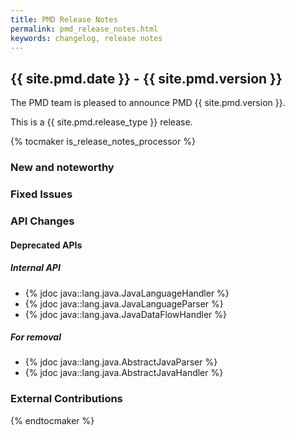 ```yaml
---
title: PMD Release Notes
permalink: pmd_release_notes.html
keywords: changelog, release notes
---
```


## {{ site.pmd.date }} - {{ site.pmd.version }}

The PMD team is pleased to announce PMD {{ site.pmd.version }}.

This is a {{ site.pmd.release_type }} release.

{% tocmaker is_release_notes_processor %}

### New and noteworthy

### Fixed Issues

### API Changes


#### Deprecated APIs

##### Internal API

* {% jdoc java::lang.java.JavaLanguageHandler %}
* {% jdoc java::lang.java.JavaLanguageParser %}
* {% jdoc java::lang.java.JavaDataFlowHandler %}


##### For removal

* {% jdoc java::lang.java.AbstractJavaParser %}
* {% jdoc java::lang.java.AbstractJavaHandler %}


### External Contributions

{% endtocmaker %}


